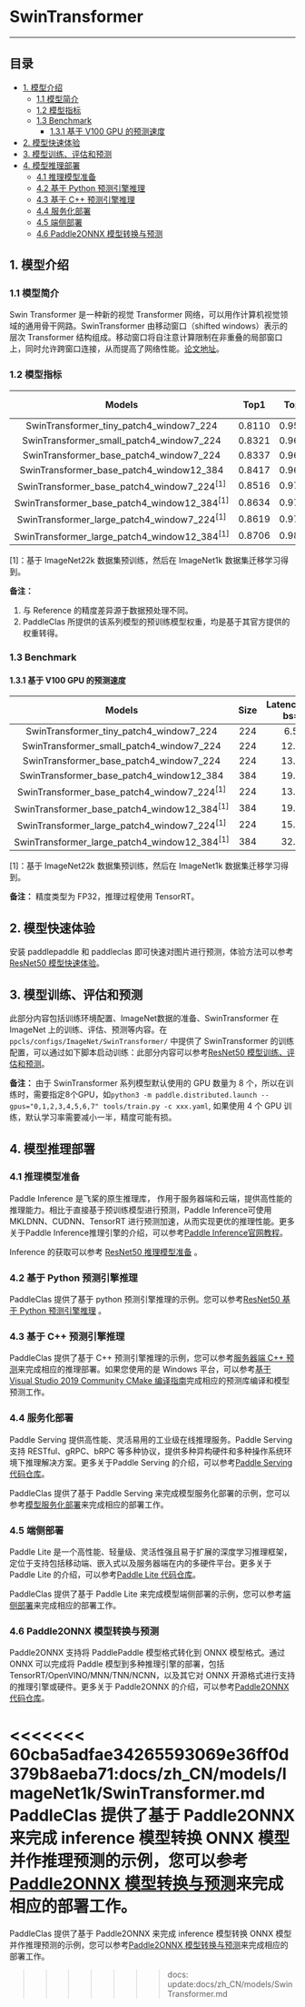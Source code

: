# SwinTransformer
-----

## 目录

- [1. 模型介绍](#1)
    - [1.1 模型简介](#1.1)
    - [1.2 模型指标](#1.2)
    - [1.3 Benchmark](#1.3)
      - [1.3.1 基于 V100 GPU 的预测速度](#1.3.1)
- [2. 模型快速体验](#2)
- [3. 模型训练、评估和预测](#3)
- [4. 模型推理部署](#4)
  - [4.1 推理模型准备](#4.1)
  - [4.2 基于 Python 预测引擎推理](#4.2)
  - [4.3 基于 C++ 预测引擎推理](#4.3)
  - [4.4 服务化部署](#4.4)
  - [4.5 端侧部署](#4.5)
  - [4.6 Paddle2ONNX 模型转换与预测](#4.6)


<a name='1'></a>

## 1. 模型介绍

<a name='1.1'></a>

### 1.1 模型简介

Swin Transformer 是一种新的视觉 Transformer 网络，可以用作计算机视觉领域的通用骨干网路。SwinTransformer 由移动窗口（shifted windows）表示的层次 Transformer 结构组成。移动窗口将自注意计算限制在非重叠的局部窗口上，同时允许跨窗口连接，从而提高了网络性能。[论文地址](https://arxiv.org/abs/2103.14030)。

<a name='1.2'></a>

### 1.2 模型指标

| Models           | Top1 | Top5 | Reference<br>top1 | Reference<br>top5 | FLOPs<br>(G) | Params<br>(M) |
|:--:|:--:|:--:|:--:|:--:|:--:|:--:|
| SwinTransformer_tiny_patch4_window7_224    | 0.8110 | 0.9549 | 0.812 | 0.955 | 4.5  | 28   |
| SwinTransformer_small_patch4_window7_224   | 0.8321 | 0.9622 | 0.832 | 0.962 | 8.7  | 50   |
| SwinTransformer_base_patch4_window7_224    | 0.8337 | 0.9643 | 0.835 | 0.965 | 15.4 | 88   |
| SwinTransformer_base_patch4_window12_384   | 0.8417 | 0.9674 | 0.845 | 0.970 | 47.1 | 88   |
| SwinTransformer_base_patch4_window7_224<sup>[1]</sup>    | 0.8516 | 0.9748 | 0.852 | 0.975 | 15.4 | 88   |
| SwinTransformer_base_patch4_window12_384<sup>[1]</sup>   | 0.8634 | 0.9798 | 0.864 | 0.980 | 47.1 | 88   |
| SwinTransformer_large_patch4_window7_224<sup>[1]</sup>   | 0.8619 | 0.9788 | 0.863 | 0.979 | 34.5 | 197 |
| SwinTransformer_large_patch4_window12_384<sup>[1]</sup>  | 0.8706 | 0.9814 | 0.873 | 0.982 | 103.9 | 197 |

[1]：基于 ImageNet22k 数据集预训练，然后在 ImageNet1k 数据集迁移学习得到。

**备注：**
1. 与 Reference 的精度差异源于数据预处理不同。
2. PaddleClas 所提供的该系列模型的预训练模型权重，均是基于其官方提供的权重转得。

<a name='1.3'></a>

### 1.3 Benchmark

<a name='1.3.1'></a>

#### 1.3.1 基于 V100 GPU 的预测速度

| Models      | Size | Latency(ms)<br>bs=1 | Latency(ms)<br>bs=4 | Latency(ms)<br>bs=8 |
|:--:|:--:|:--:|:--:|:--:|
| SwinTransformer_tiny_patch4_window7_224                 | 224       | 6.59                           | 9.68                           | 16.32                          |
| SwinTransformer_small_patch4_window7_224                | 224       | 12.54                          | 17.07                          | 28.08                          |
| SwinTransformer_base_patch4_window7_224                 | 224       | 13.37                          | 23.53                          | 39.11                          |
| SwinTransformer_base_patch4_window12_384                | 384       | 19.52                          | 64.56                          | 123.30                         |
| SwinTransformer_base_patch4_window7_224<sup>[1]</sup>   | 224       | 13.53                          | 23.46                          | 39.13                          |
| SwinTransformer_base_patch4_window12_384<sup>[1]</sup>  | 384       | 19.65                          | 64.72                          | 123.42                         |
| SwinTransformer_large_patch4_window7_224<sup>[1]</sup>  | 224       | 15.74                          | 38.57                          | 71.49                          |
| SwinTransformer_large_patch4_window12_384<sup>[1]</sup> | 384       | 32.61                          | 116.59                         | 223.23                         |

[1]：基于 ImageNet22k 数据集预训练，然后在 ImageNet1k 数据集迁移学习得到。

**备注：** 精度类型为 FP32，推理过程使用 TensorRT。

<a name="2"></a>  

## 2. 模型快速体验

安装 paddlepaddle 和 paddleclas 即可快速对图片进行预测，体验方法可以参考[ResNet50 模型快速体验](./ResNet.md#2)。

<a name="3"></a>

## 3. 模型训练、评估和预测

此部分内容包括训练环境配置、ImageNet数据的准备、SwinTransformer 在 ImageNet 上的训练、评估、预测等内容。在 `ppcls/configs/ImageNet/SwinTransformer/` 中提供了 SwinTransformer 的训练配置，可以通过如下脚本启动训练：此部分内容可以参考[ResNet50 模型训练、评估和预测](./ResNet.md#3)。

**备注：** 由于 SwinTransformer 系列模型默认使用的 GPU 数量为 8 个，所以在训练时，需要指定8个GPU，如`python3 -m paddle.distributed.launch --gpus="0,1,2,3,4,5,6,7" tools/train.py -c xxx.yaml`, 如果使用 4 个 GPU 训练，默认学习率需要减小一半，精度可能有损。

<a name="4"></a>

## 4. 模型推理部署

<a name="4.1"></a>

### 4.1 推理模型准备

Paddle Inference 是飞桨的原生推理库， 作用于服务器端和云端，提供高性能的推理能力。相比于直接基于预训练模型进行预测，Paddle Inference可使用 MKLDNN、CUDNN、TensorRT 进行预测加速，从而实现更优的推理性能。更多关于Paddle Inference推理引擎的介绍，可以参考[Paddle Inference官网教程](https://www.paddlepaddle.org.cn/documentation/docs/zh/guides/infer/inference/inference_cn.html)。

Inference 的获取可以参考 [ResNet50 推理模型准备](./ResNet.md#4.1) 。

<a name="4.2"></a>

### 4.2 基于 Python 预测引擎推理

PaddleClas 提供了基于 python 预测引擎推理的示例。您可以参考[ResNet50 基于 Python 预测引擎推理](./ResNet.md#42-基于-python-预测引擎推理) 。

<a name="4.3"></a>

### 4.3 基于 C++ 预测引擎推理

PaddleClas 提供了基于 C++ 预测引擎推理的示例，您可以参考[服务器端 C++ 预测](../../deployment/image_classification/cpp/linux.md)来完成相应的推理部署。如果您使用的是 Windows 平台，可以参考[基于 Visual Studio 2019 Community CMake 编译指南](../../deployment/image_classification/cpp/windows.md)完成相应的预测库编译和模型预测工作。

<a name="4.4"></a>

### 4.4 服务化部署

Paddle Serving 提供高性能、灵活易用的工业级在线推理服务。Paddle Serving 支持 RESTful、gRPC、bRPC 等多种协议，提供多种异构硬件和多种操作系统环境下推理解决方案。更多关于Paddle Serving 的介绍，可以参考[Paddle Serving 代码仓库](https://github.com/PaddlePaddle/Serving)。

PaddleClas 提供了基于 Paddle Serving 来完成模型服务化部署的示例，您可以参考[模型服务化部署](../../deployment/image_classification/paddle_serving.md)来完成相应的部署工作。

<a name="4.5"></a>

### 4.5 端侧部署

Paddle Lite 是一个高性能、轻量级、灵活性强且易于扩展的深度学习推理框架，定位于支持包括移动端、嵌入式以及服务器端在内的多硬件平台。更多关于 Paddle Lite 的介绍，可以参考[Paddle Lite 代码仓库](https://github.com/PaddlePaddle/Paddle-Lite)。

PaddleClas 提供了基于 Paddle Lite 来完成模型端侧部署的示例，您可以参考[端侧部署](../../deployment/image_classification/paddle_lite.md)来完成相应的部署工作。

<a name="4.6"></a>

### 4.6 Paddle2ONNX 模型转换与预测

Paddle2ONNX 支持将 PaddlePaddle 模型格式转化到 ONNX 模型格式。通过 ONNX 可以完成将 Paddle 模型到多种推理引擎的部署，包括TensorRT/OpenVINO/MNN/TNN/NCNN，以及其它对 ONNX 开源格式进行支持的推理引擎或硬件。更多关于 Paddle2ONNX 的介绍，可以参考[Paddle2ONNX 代码仓库](https://github.com/PaddlePaddle/Paddle2ONNX)。

<<<<<<< 60cba5adfae34265593069e36ff0d379b8aeba71:docs/zh_CN/models/ImageNet1k/SwinTransformer.md
PaddleClas 提供了基于 Paddle2ONNX 来完成 inference 模型转换 ONNX 模型并作推理预测的示例，您可以参考[Paddle2ONNX 模型转换与预测](../../deployment/image_classification/paddle2onnx.md)来完成相应的部署工作。
=======
PaddleClas 提供了基于 Paddle2ONNX 来完成 inference 模型转换 ONNX 模型并作推理预测的示例，您可以参考[Paddle2ONNX 模型转换与预测](../../../deploy/paddle2onnx/readme.md)来完成相应的部署工作。
>>>>>>> docs: update:docs/zh_CN/models/SwinTransformer.md
